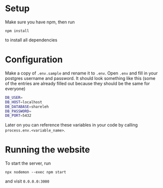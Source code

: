 # Setup
Make sure you have npm, then run
```
npm install
```
to install all dependencies

# Configuration
Make a copy of `.env.sample` and rename it to `.env`. Open `.env` and fill in your postgres username and password. It should look something like this (some of the entries are already filled out because they should be the same for everyone)
```bash
DB_USER=
DB_HOST=localhost
DB_DATABASE=shareleh
DB_PASSWORD=
DB_PORT=5432
```
Later on you can reference these variables in your code by calling `process.env.<variable_name>`.

# Running the website
To start the server, run
```
npx nodemon --exec npm start
```
and visit `0.0.0.0:3000`
